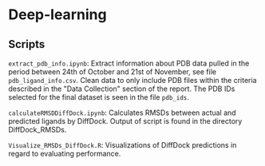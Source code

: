 # Deep-learning

## Scripts
`extract_pdb_info.ipynb`: Extract information about PDB data pulled in the period between 24th of October and 21st of November, see file `pdb_ligand_info.csv`. Clean data to only include PDB files within the criteria described in the "Data Collection" section of the report. The PDB IDs selected for the final dataset is seen in the file `pdb_ids`. 

`calculateRMSDDiffDock.ipynb`: Calculates RMSDs between actual and predicted ligands by DiffDock. Output of script is found in the directory DiffDock_RMSDs. 

`Visualize_RMSDs_DiffDock.R`: Visualizations of DiffDock predictions in regard to evaluating performance. 
